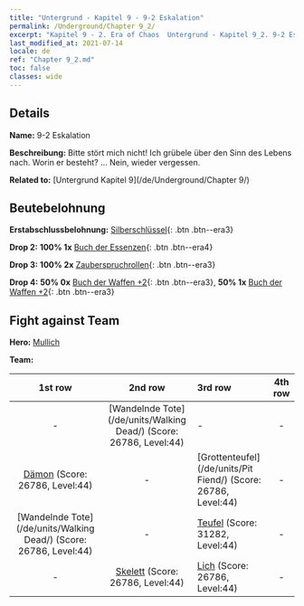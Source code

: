 ```yaml
---
title: "Untergrund - Kapitel 9 - 9-2 Eskalation"
permalink: /Underground/Chapter 9_2/
excerpt: "Kapitel 9 - 2. Era of Chaos  Untergrund - Kapitel 9_2. 9-2 Eskalation"
last_modified_at: 2021-07-14
locale: de
ref: "Chapter 9_2.md"
toc: false
classes: wide
---
```


## Details

 **Name:** 9-2 Eskalation

 **Beschreibung:** Bitte stört mich nicht! Ich grübele über den Sinn des Lebens nach. Worin er besteht? ... Nein, wieder vergessen.

 **Related to:** [Untergrund Kapitel 9](/de/Underground/Chapter 9/)

## Beutebelohnung

 **Erstabschlussbelohnung:** [Silberschlüssel](/ItemsDE/con_693/){: .btn .btn--era3}

 **Drop 2:** **100% 1x** [Buch der Essenzen](/ItemsDE/mat_39/){: .btn .btn--era4}

 **Drop 3:** **100% 2x** [Zauberspruchrollen](/ItemsDE/con_694/){: .btn .btn--era3}

 **Drop 4:** **50% 0x** [Buch der Waffen +2](/ItemsDE/mat_32/){: .btn .btn--era3}, **50% 1x** [Buch der Waffen +2](/ItemsDE/mat_32/){: .btn .btn--era3}


## Fight against Team
 **Hero:** [Mullich](/de/heroes/Mullich/)

 **Team:**


  | 1st row | 2nd row | 3rd row | 4th row |
  |:----:|:----:|:----|:----:|
  | - | [Wandelnde Tote](/de/units/Walking Dead/) (Score: 26786, Level:44)  | - | - |
  | [Dämon](/de/units/Demon/) (Score: 26786, Level:44)  | - | [Grottenteufel](/de/units/Pit Fiend/) (Score: 26786, Level:44)  | - |
  | [Wandelnde Tote](/de/units/Walking Dead/) (Score: 26786, Level:44)  | - | [Teufel](/de/units/Devil/) (Score: 31282, Level:44)  | - |
  | - | [Skelett](/de/units/Skeleton/) (Score: 26786, Level:44)  | [Lich](/de/units/Lich/) (Score: 26786, Level:44)  | - |


